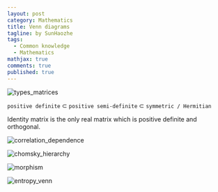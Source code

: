 ```yaml
---
layout: post
category: Mathematics
title: Venn diagrams
tagline: by SunHaozhe
tags: 
  - Common knowledge
  - Mathematics
mathjax: true
comments: true
published: true
---
```




![types_matrices](/blogs/assets/images/blog/types_matrices.png)

`positive definite` $\subset$ `positive semi-definite` $\subset$ `symmetric / Hermitian`

Identity matrix is the only real matrix which is positive definite and orthogonal.


![correlation_dependence](/blogs/assets/images/blog/correlation_dependence.png)

![chomsky_hierarchy](/blogs/assets/images/blog/chomsky_hierarchy.png)

![morphism](/blogs/assets/images/blog/morphism.png)

![entropy_venn](/blogs/assets/images/blog/entropy_venn.png)



